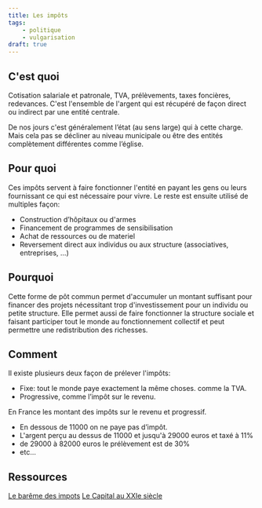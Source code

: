 ```yaml
---
title: Les impôts
tags:
    - politique
    - vulgarisation
draft: true
---
```


## C'est quoi

Cotisation salariale et patronale, TVA, prélèvements, taxes foncières, redevances. C'est l'ensemble de l'argent qui est récupéré de façon direct ou indirect par une entité centrale.

De nos jours c'est généralement l’état (au sens large) qui à cette charge.
Mais cela pas se décliner au niveau municipale ou être des entités complètement différentes comme l’église.

## Pour quoi

Ces impôts servent à faire fonctionner l'entité en payant les gens ou leurs fournissant ce qui est nécessaire pour vivre. Le reste est ensuite utilisé de multiples façon: 

- Construction d’hôpitaux ou d'armes
- Financement de programmes de sensibilisation
- Achat de ressources ou de materiel
- Reversement direct aux individus ou aux structure (associatives, entreprises, ...)

## Pourquoi

Cette forme de pôt commun permet d'accumuler un montant suffisant pour financer des projets nécessitant trop d'investissement pour un individu ou petite structure. 
Elle permet aussi de faire fonctionner la structure sociale et faisant participer tout le monde au fonctionnement collectif et peut permettre une redistribution des richesses.

## Comment

Il existe plusieurs deux façon de prélever l'impôts:

- Fixe: tout le monde paye exactement la même choses. comme la TVA.  
- Progressive, comme l’impôt sur le revenu.

En France les montant des impôts sur le revenu et progressif. 
- En dessous de 11000 on ne paye pas d’impôt. 
- L'argent perçu au dessus de 11000 et jusqu'à 29000 euros et taxé à 11%
- de 29000 à 82000 euros le prélèvement est de 30%
- etc... 

## Ressources

[Le barême des impots](https://www.impots.gouv.fr/particulier/questions/comment-calculer-mon-taux-dimposition-dapres-le-bareme-progressif-de-limpot)
[Le Capital au XXIe siècle](https://www.seuil.com/ouvrage/le-capital-au-xxie-siecle-thomas-piketty/9782021082289)
